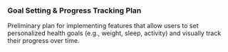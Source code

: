 ### Goal Setting & Progress Tracking Plan
Preliminary plan for implementing features that allow users to set personalized health goals (e.g., weight, sleep, activity) and visually track their progress over time.
